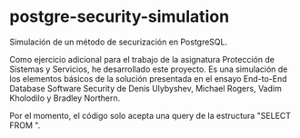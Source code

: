 # postgre-security-simulation
Simulación de un método de securización en PostgreSQL.

Como ejercicio adicional para el trabajo de la asignatura Protección de Sistemas y Servicios, he desarrollado este proyecto.
Es una simulación de los elementos básicos de la solución presentada en el ensayo  End-to-End Database Software Security de Denis Ulybyshev, Michael Rogers, Vadim Kholodilo y Bradley Northern.

Por el momento, el código solo acepta una query de la estructura "SELECT <columnas> FROM <tabla>".
